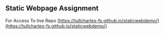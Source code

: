 ## Static Webpage Assignment

For Access To live Repo
[https://tullcharles-fs.github.io/staticwebdemo/](https://tullcharles-fs.github.io/staticwebdemo/)
